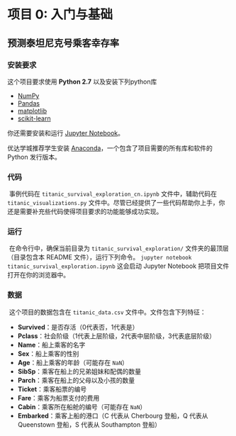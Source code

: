 # 项目 0: 入门与基础
## 预测泰坦尼克号乘客幸存率

### 安装要求
这个项目要求使用 **Python 2.7** 以及安装下列python库

- [NumPy](http://www.numpy.org/)
- [Pandas](http://pandas.pydata.org)
- [matplotlib](http://matplotlib.org/)
- [scikit-learn](http://scikit-learn.org/stable/)
  ​

你还需要安装和运行 [Jupyter Notebook](http://jupyter.readthedocs.io/en/latest/install.html#optional-for-experienced-python-developers-installing-jupyter-with-pip)。


优达学城推荐学生安装 [Anaconda](https://www.continuum.io/downloads)，一个包含了项目需要的所有库和软件的 Python 发行版本。

### 代码
​
事例代码在 `titanic_survival_exploration_cn.ipynb` 文件中，辅助代码在 `titanic_visualizations.py` 文件中。尽管已经提供了一些代码帮助你上手，你还是需要补充些代码使得项目要求的功能能够成功实现。

### 运行
​
在命令行中，确保当前目录为 `titanic_survival_exploration/` 文件夹的最顶层（目录包含本 README 文件），运行下列命令。
​
```jupyter notebook titanic_survival_exploration.ipynb```
​
这会启动 Jupyter Notebook 把项目文件打开在你的浏览器中。
​
### 数据
​
这个项目的数据包含在 `titanic_data.csv` 文件中。文件包含下列特征：
​
- **Survived**：是否存活（0代表否，1代表是）
- **Pclass**：社会阶级（1代表上层阶级，2代表中层阶级，3代表底层阶级）
- **Name**：船上乘客的名字
- **Sex**：船上乘客的性别
- **Age**：船上乘客的年龄（可能存在 `NaN`）
- **SibSp**：乘客在船上的兄弟姐妹和配偶的数量
- **Parch**：乘客在船上的父母以及小孩的数量
- **Ticket**：乘客船票的编号
- **Fare**：乘客为船票支付的费用
- **Cabin**：乘客所在船舱的编号（可能存在 `NaN`）
- **Embarked**：乘客上船的港口（C 代表从 Cherbourg 登船，Q 代表从 Queenstown 登船，S 代表从 Southampton 登船）
